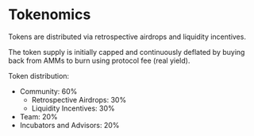 # Tokenomics

Tokens are distributed via retrospective airdrops and liquidity incentives.

The token supply is initially capped and continuously deflated by buying back from AMMs to burn using protocol fee (real yield).

Token distribution:

* Community: 60%
  * Retrospective Airdrops: 30%
  * Liquidity Incentives: 30%
* Team: 20% &#x20;
* Incubators and Advisors: 20%


